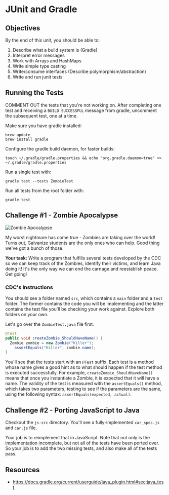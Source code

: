 # JUnit and Gradle

## Objectives

By the end of this unit, you should be able to:

1. Describe what a build system is (Gradle)
1. Interpret error messages
1. Work with Arrays and HashMaps
1. Write simple type casting
1. Write/consume interfaces (Describe polymorphism/abstraction)
1. Write and run junit tests

## Running the Tests

COMMENT OUT the tests that you're not working on. After completing one test and receiving a `BUILD SUCCESSFUL` message from gradle, uncomment the subsequent test, one at a time.

Make sure you have gradle installed:

```
brew update
brew install gradle
```

Configure the gradle build daemon, for faster builds:

```
touch ~/.gradle/gradle.properties && echo "org.gradle.daemon=true" >> ~/.gradle/gradle.properties
```

Run a single test with:

```
gradle test --tests ZombieTest
```

Run all tests from the root folder with:

```
gradle test
```

## Challenge #1 - Zombie Apocalypse

![Zombie Apocalypse](http://vignette2.wikia.nocookie.net/zombie/images/4/41/Zombiegroup02.jpg/revision/latest?cb=20100111201702)

My worst nightmare has come true - Zombies are taking over the world! Turns out, Galvanize students are the only ones who can help. Good thing we've got a bunch of those.

**Your task:** Write a program that fulfills several tests developed by the CDC so we can keep track of the Zombies, identify their victims, and learn Java doing it! It's the only way we can end the carnage and reestablish peace. Get going!

### CDC's Instructions

You should see a folder named `src`, which contains a `main` folder and a `test` folder. The former contains the code you will be implementing and the latter contains the test file you'll be checking your work against. Explore both folders on your own.

Let's go over the `ZombieTest.java` file first.

```java
@Test
public void createZombie_ShouldHaveName() {
  Zombie zombie = new Zombie("Killer");
    assertEquals("Killer", zombie.name);
}
```

You'll see that the tests start with an `@Test` suffix. Each test is a method whose name gives a good hint as to what should happen if the test method is executed successfully. For example, `createZombie_ShouldHaveName()` means that once you instantiate a Zombie, it is expected that it will have a name. The validity of the test is measured with the `assertEquals()` method, which takes two parameters, testing to see if the parameters are the same, using the following syntax: `assertEquals(expected, actual)`.

## Challenge #2 - Porting JavaScript to Java

Checkout the `js-src` directory.  You'll see a fully-implemented `car_spec.js` and `car.js` file.

Your job is to reimplement that in JavaScript.  Note that not only is the implementation incomplete, but not all of the tests have been ported over.  So your job is to add the two missing tests, and also make all of the tests pass.

## Resources

* https://docs.gradle.org/current/userguide/java_plugin.html#sec:java_test
